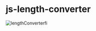 # js-length-converter
![lengthConverterfi](https://user-images.githubusercontent.com/61211600/99106931-3e81f000-260f-11eb-9ea7-9f40adf06c65.JPG)
